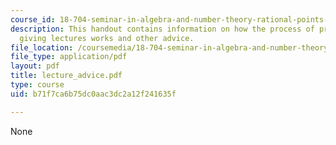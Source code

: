 ```yaml
---
course_id: 18-704-seminar-in-algebra-and-number-theory-rational-points-on-elliptic-curves-fall-2004
description: This handout contains information on how the process of preparing and
  giving lectures works and other advice.
file_location: /coursemedia/18-704-seminar-in-algebra-and-number-theory-rational-points-on-elliptic-curves-fall-2004/b71f7ca6b75dc0aac3dc2a12f241635f_lecture_advice.pdf
file_type: application/pdf
layout: pdf
title: lecture_advice.pdf
type: course
uid: b71f7ca6b75dc0aac3dc2a12f241635f

---
```

None